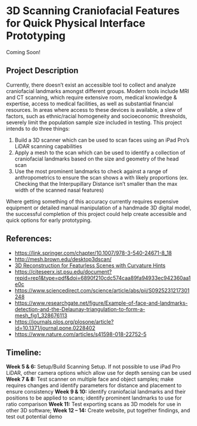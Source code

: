 # 3D Scanning Craniofacial Features for Quick Physical Interface Prototyping

Coming Soon!

## Project Description

Currently, there doesn’t exist an accessible tool to collect and analyze craniofacial landmarks
amongst different groups. Modern tools include MRI and CT scanning, which require extensive
room, medical knowledge & expertise, access to medical facilities, as well as substantial financial
resources. In areas where access to these devices is available, a slew of factors, such as
ethnic/racial homogeneity and socioeconomic thresholds, severely limit the population sample
size included in testing.
This project intends to do three things:
1. Build a 3D scanner which can be used to scan faces using an iPad Pro’s LiDAR scanning
capabilities
2. Apply a mesh to the scan which can be used to identify a collection of craniofacial
landmarks based on the size and geometry of the head scan
3. Use the most prominent landmarks to check against a range of anthropometrics to ensure
the scan shows a with likely proportions (ex. Checking that the Interpupillary Distance isn’t
smaller than the max width of the scanned nasal features)

Where getting something of this accuracy currently requires expensive equipment or detailed
manual manipulation of a handmade 3D digital model, the successful completion of this project
could help create accessible and quick options for early prototyping.

## References:

* https://link.springer.com/chapter/10.1007/978-3-540-24671-8_18
* http://mesh.brown.edu/desktop3dscan/
* [3D Reconstruction for Featurless Scenes with Curvature Hints](https://youtu.be/PrUVo3potl4?si=7t_f9_MH8kkonLsp) 
* https://citeseerx.ist.psu.edu/document?repid=rep1&type=pdf&doi=6890f210cdc574caa89fa94933ec942360aa1e0c
* https://www.sciencedirect.com/science/article/abs/pii/S0925231217301248
* https://www.researchgate.net/figure/Example-of-face-and-landmarks-detection-and-the-Delaunay-triangulation-to-form-a-mesh_fig1_328676113
* https://journals.plos.org/plosone/article?id=10.1371/journal.pone.0228402
* https://www.nature.com/articles/s41598-018-22752-5

## Timeline:
**Week 5 & 6:** Setup/Build Scanning Setup. If not possible to use iPad Pro LiDAR, other camera
options which allow use for depth sensing can be used
**Week 7 & 8:** Test scanner on multiple face and object samples; make requires changes and identify
parameters for distance and placement to ensure consistency
**Week 9 & 10:** identify craniofacial landmarks and their positions to be applied to scans; identify
prominent landmarks to use for ratio comparison
**Week 11:** Test exporting scans as 3D models for use in other 3D software;
**Week 12 – 14:** Create website, put together findings, and test out potential demo
